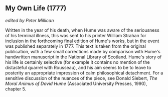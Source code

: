 ## My Own Life (1777)

_edited by Peter Millican_

Written in the year of his death, when Hume was aware of the seriousness of his terminal illness, this was sent to his printer William Strahan for inclusion in the forthcoming final edition of Hume's works, but in the event was published separately in 1777. This text is taken from the original publication, with a few small corrections made by comparison with Hume's handwritten manuscript in the National Library of Scotland. Hume's story of his life is certainly selective (for example it contains no mention of the distasteful quarrel with Rousseau), and his aim seems to be to leave to posterity an appropriate impression of calm philosophical detachment. For a sensitive discussion of the nuances of the piece, see Donald Siebert, *The Moral Animus of David Hume* (Associated University Presses, 1990), chapter 5.
